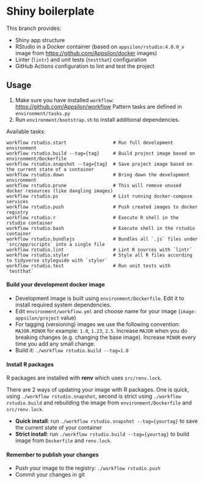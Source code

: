 # Shiny boilerplate

This branch provides:
* Shiny app structure
* RStudio in a Docker container (based on `appsilon/rstudio:4.0.0_x` image from https://github.com/Appsilon/docker images)
* Linter (`lintr`) and unit tests (`testthat`) configuration
* GitHub Actions configuration to lint and test the project

## Usage

1. Make sure you have installed `workflow`: https://github.com/Appsilon/workflow
   Pattern tasks are defined in `environment/tasks.py`
1. Run `environment/bootstrap.sh` to install additional dependencies.

Available tasks:

```
workflow rstudio.start                 # Run full development environment
workflow rstudio.build --tag={tag}     # Build project image based on environment/Dockerfile
workflow rstudio.snapshot --tag={tag}  # Save project image based on the current state of a container
workflow rstudio.down                  # Bring down the development environment
workflow rstudio.prune                 # This will remove unused docker resources (like dangling images)
workflow rstudio.ps                    # List running docker-compose services
workflow rstudio.push                  # Push created images to docker registry
workflow rstudio.r                     # Execute R shell in the rstudio container
workflow rstudio.bash                  # Execute shell in the rstudio container
workflow rstudio.bundlejs              # Bundles all `.js` files under `src/app/scripts` into a single file
workflow rstudio.lint                  # Lint R sources with `lintr`
workflow rstudio.styler                # Style all R files according to tidyverse styleguide with `styler`
workflow rstudio.test                  # Run unit tests with `testthat`
```

#### Build your development docker image

* Development image is built using `environment/Dockerfile`. Edit it to install required system dependencies.
* Edit `environment/workflow.yml` and choose name for your image (`image: appsilon/project` value)
* For tagging (versioning) images we use the following convention: `MAJOR.MINOR` for example: `1.0`, `1.23`, `2.5`. Increase `MAJOR` when you do breaking changes (e.g. changing the base image). Increase `MINOR` every time you add any small change.
* Build it: `./workflow rstudio.build --tag=1.0`

#### Install R packages

R packages are installed with **renv** which uses `src/renv.lock`.

There are 2 ways of updating your image with R packages. One is quick, using `./workflow rstudio.snapshot`, second is strict using `./workflow rstudio.build` and rebuilding the image from `environment/Dockerfile` and `src/renv.lock`.

* **Quick install**: run `./workflow rstudio.snapshot --tag={yourtag}` to save the current state of your container
* **Strict install**: run `./workflow rstudio.build --tag={yourtag}` to build image from `Dockerfile` and `renv.lock`.

#### Remember to publish your changes

* Push your image to the registry: `./workflow rstudio.push`
* Commit your changes in git
